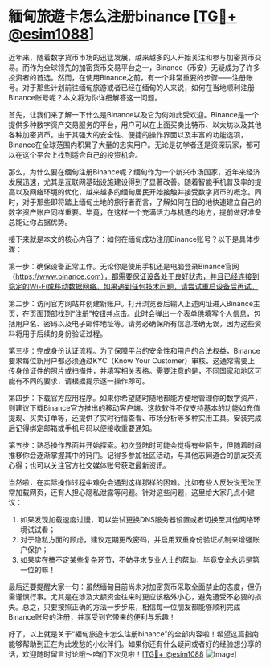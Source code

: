 # 緬甸旅遊卡怎么注册binance [[TG💪+ @esim1088](https://t.me/s/esim1088)]

近年来，随着数字货币市场的迅猛发展，越来越多的人开始关注和参与加密货币交易。而作为全球领先的加密货币交易平台之一，Binance（币安）无疑成为了许多投资者的首选。然而，在使用Binance之前，有一个非常重要的步骤——注册账号。对于那些计划前往缅甸旅游或者已经在缅甸的人来说，如何在当地顺利注册Binance账号呢？本文将为你详细解答这一问题。

首先，让我们来了解一下什么是Binance以及它为何如此受欢迎。Binance是一个提供多种数字资产交易服务的平台，用户可以在上面买卖比特币、以太坊以及其他各种加密货币。由于其强大的安全性、便捷的操作界面以及丰富的功能选项，Binance在全球范围内积累了大量的忠实用户。无论是初学者还是资深玩家，都可以在这个平台上找到适合自己的投资机会。

那么，为什么要在缅甸注册Binance呢？缅甸作为一个新兴市场国家，近年来经济发展迅速，尤其是互联网基础设施建设得到了显著改善。随着智能手机普及率的提高以及网络环境的优化，越来越多的缅甸居民开始接触并接受数字货币的概念。同时，对于那些即将踏上缅甸土地的旅行者而言，了解如何在目的地快速建立自己的数字资产账户同样重要。毕竟，在这样一个充满活力与机遇的地方，提前做好准备总能让你占据优势。

接下来就是本文的核心内容了：如何在缅甸成功注册Binance账号？以下是具体步骤：

第一步：确保设备正常工作。无论你是使用手机还是电脑登录Binance官网（https://www.binance.com），都需要保证设备处于良好状态，并且已经连接到稳定的Wi-Fi或移动数据网络。如果遇到任何技术问题，请尝试重启设备后再试。

第二步：访问官方网站并创建新账户。打开浏览器后输入上述网址进入Binance主页，在页面顶部找到“注册”按钮并点击。此时会弹出一个表单供填写个人信息，包括用户名、密码以及电子邮件地址等。请务必确保所有信息准确无误，因为这些资料将用于后续的身份验证过程。

第三步：完成身份认证流程。为了保障平台的安全性和用户的合法权益，Binance要求每位新用户都必须通过KYC（Know Your Customer）审核。这通常需要上传身份证件的照片或扫描件，并填写相关表格。需要注意的是，不同国家和地区可能有不同的要求，请根据提示逐一操作即可。

第四步：下载官方应用程序。如果你希望随时随地都能方便地管理你的数字资产，则建议下载Binance官方推出的移动客户端。这款软件不仅支持基本的功能如充值提现、买卖订单等，还提供了实时行情查看、市场分析等多种实用工具。安装完成后记得绑定邮箱或手机号码以便接收重要通知。

第五步：熟悉操作界面并开始探索。初次登陆时可能会觉得有些陌生，但随着时间推移你会逐渐掌握其中的窍门。记得多参加社区活动，与其他志同道合的朋友交流心得；也可以关注官方社交媒体账号获取最新资讯。

当然啦，在实际操作过程中难免会遇到这样那样的困难。比如有些人反映说无法正常加载网页，还有人担心隐私泄露等问题。针对这些问题，这里给大家几点小建议：

1. 如果发现加载速度过慢，可以尝试更换DNS服务器设置或者切换至其他网络环境试试看；
2. 对于隐私方面的顾虑，建议定期更改密码，并启用双重身份验证机制来增强账户保护；
3. 如果实在搞不定某些复杂环节，不妨寻求专业人士的帮助，毕竟安全永远是第一位的嘛！

最后还要提醒大家一句：虽然缅甸目前尚未对加密货币采取全面禁止的态度，但仍需谨慎行事。尤其是在涉及大额资金往来时更应该格外小心，避免遭受不必要的损失。总之，只要按照正确的方法一步步来，相信每一位朋友都能够顺利完成Binance账号的注册，并享受到它带来的便利与乐趣！

好了，以上就是关于“緬甸旅遊卡怎么注册binance”的全部内容啦！希望这篇指南能够帮助到正在为此发愁的小伙伴们。如果你还有什么疑问或者好的经验想分享的话，欢迎随时留言讨论哦～咱们下次见啦！[[TG💪+ @esim1088](https://t.me/s/esim1088) ![Image](https://i.postimg.cc/4NQfJmqS/Snipaste-2025-05-13-00-14-12.png)]